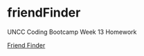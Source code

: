 # friendFinder
UNCC Coding Bootcamp Week 13 Homework

[Friend Finder](https://cacook88.github.io/friendFinder/)
